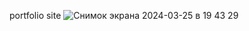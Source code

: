 portfolio site
![Снимок экрана 2024-03-25 в 19 43 29](https://github.com/Kirill-Fokin/portfolio/assets/108081178/64480525-4fdc-4ef7-8289-5e1a794a9468)
